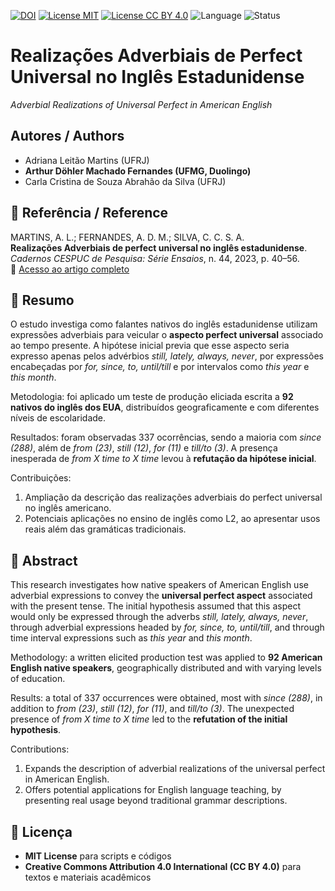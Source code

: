 [![DOI](https://img.shields.io/badge/DOI-10.5752/P.2358--3231.2023n44p40-2D6BB0)](https://periodicos.pucminas.br/cadernoscespuc/article/view/31694)
[![License MIT](https://img.shields.io/badge/License-MIT-green.svg)](./LICENSE)
[![License CC BY 4.0](https://img.shields.io/badge/License-CC_BY_4.0-lightgrey.svg)](https://creativecommons.org/licenses/by/4.0/)
![Language](https://img.shields.io/badge/Language-PT--EN-blue)
![Status](https://img.shields.io/badge/Status-Published-success)

# Realizações Adverbiais de Perfect Universal no Inglês Estadunidense
*Adverbial Realizations of Universal Perfect in American English*

## Autores / Authors
- Adriana Leitão Martins (UFRJ)  
- **Arthur Döhler Machado Fernandes (UFMG, Duolingo)**  
- Carla Cristina de Souza Abrahão da Silva (UFRJ)

## 📖 Referência / Reference
MARTINS, A. L.; FERNANDES, A. D. M.; SILVA, C. C. S. A.  
**Realizações Adverbiais de perfect universal no inglês estadunidense**.  
*Cadernos CESPUC de Pesquisa: Série Ensaios*, n. 44, 2023, p. 40–56.  
🔗 [Acesso ao artigo completo](https://periodicos.pucminas.br/cadernoscespuc/article/view/31694)

## 📑 Resumo
O estudo investiga como falantes nativos do inglês estadunidense utilizam expressões adverbiais para veicular o **aspecto perfect universal** associado ao tempo presente. A hipótese inicial previa que esse aspecto seria expresso apenas pelos advérbios *still, lately, always, never*, por expressões encabeçadas por *for, since, to, until/till* e por intervalos como *this year* e *this month*.  

Metodologia: foi aplicado um teste de produção eliciada escrita a **92 nativos do inglês dos EUA**, distribuídos geograficamente e com diferentes níveis de escolaridade.  

Resultados: foram observadas 337 ocorrências, sendo a maioria com *since (288)*, além de *from (23)*, *still (12)*, *for (11)* e *till/to (3)*. A presença inesperada de *from X time to X time* levou à **refutação da hipótese inicial**.  

Contribuições:  
1. Ampliação da descrição das realizações adverbiais do perfect universal no inglês americano.  
2. Potenciais aplicações no ensino de inglês como L2, ao apresentar usos reais além das gramáticas tradicionais.  

## 📑 Abstract
This research investigates how native speakers of American English use adverbial expressions to convey the **universal perfect aspect** associated with the present tense. The initial hypothesis assumed that this aspect would only be expressed through the adverbs *still, lately, always, never*, through adverbial expressions headed by *for, since, to, until/till*, and through time interval expressions such as *this year* and *this month*.  

Methodology: a written elicited production test was applied to **92 American English native speakers**, geographically distributed and with varying levels of education.  

Results: a total of 337 occurrences were obtained, most with *since (288)*, in addition to *from (23)*, *still (12)*, *for (11)*, and *till/to (3)*. The unexpected presence of *from X time to X time* led to the **refutation of the initial hypothesis**.  

Contributions:  
1. Expands the description of adverbial realizations of the universal perfect in American English.  
2. Offers potential applications for English language teaching, by presenting real usage beyond traditional grammar descriptions.  

## 📜 Licença
- **MIT License** para scripts e códigos  
- **Creative Commons Attribution 4.0 International (CC BY 4.0)** para textos e materiais acadêmicos
